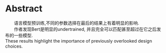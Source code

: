 # Abstract  
&emsp;&emsp;语言模型预训练,不同的参数选择在最后的结果上有着明显的影响.  
&emsp;&emsp;作者发现Bert是明显的undertrained, 并且完全可以匹配甚至超过在它之后发布的一些模型.  
These results highlight the importance of previously overlooked design choices.

